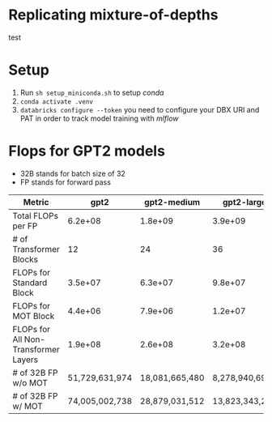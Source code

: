 # Replicating mixture-of-depths
test

# Setup

1. Run `sh setup_miniconda.sh` to setup _conda_
2. `conda activate .venv`
3. `databricks configure --token` you need to configure your DBX URI and PAT in order to track model training with _mlflow_


# Flops for GPT2 models
- 32B stands for batch size of 32
- FP stands for forward pass

|Metric|gpt2|gpt2-medium|gpt2-large|gpt2-xl|
|---|---|---|---|---|
|Total FLOPs per FP|6.2e+08|1.8e+09|3.9e+09|7.8e+09|
|# of Transformer Blocks|12|24|36|48|
|FLOPs for Standard Block|3.5e+07|6.3e+07|9.8e+07|1.5e+08|
|FLOPs for MOT Block|4.4e+06|7.9e+06|1.2e+07|1.9e+07|
|FLOPs for All Non-Transformer Layers|1.9e+08|2.6e+08|3.2e+08|4.0e+08|
|# of 32B FP w/o MOT|51,729,631,974|18,081,665,480|8,278,940,692|4,111,749,117|
|# of 32B FP w/ MOT|74,005,002,738|28,879,031,512|13,823,343,203|7,027,382,194|